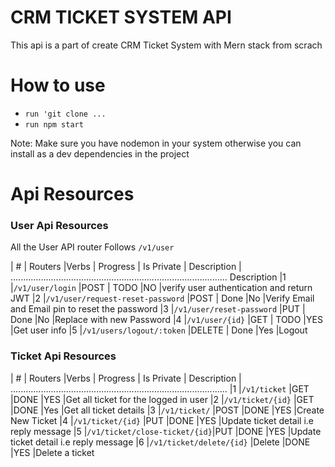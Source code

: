 # CRM TICKET SYSTEM API

This api is a part of create CRM Ticket System with Mern stack from scrach

# How to use 
- `run 'git clone ...`
- `run npm start`

Note: Make sure you have nodemon in your system otherwise you can install as a dev dependencies in the project 

# Api Resources 

### User Api Resources 

All the User API router Follows `/v1/user`

| #  | Routers            |Verbs   | Progress | Is Private | Description             |
......................................................................................
Description
|1   |`/v1/user/login`                  |POST    | TODO   |NO     |verify user authentication and return JWT
|2   |`/v1/user/request-reset-password` |POST    | Done   |No     |Verify Email and Email pin to reset the password
|3   |`/v1/user/reset-password`         |PUT     | Done   |No     |Replace with new Password
|4   |`/v1/user/{id}`                   |GET     | TODO   |YES    |Get user info
|5   |`/v1/users/logout/:token`         |DELETE  | Done   |Yes    |Logout

### Ticket Api Resources 
| #  | Routers            |Verbs   | Progress | Is Private | Description             |
......................................................................................
|1   |`/v1/ticket`                  |GET     |DONE     |YES          |Get all ticket for the logged in user
|2   |`/v1/ticket/{id}`             |GET     |DONE     |Yes          |Get all ticket details
|3   |`/v1/ticket/`                 |POST    |DONE     |YES          |Create New Ticket
|4   |`/v1/ticket/{id}`             |PUT     |DONE     |YES          |Update ticket detail i.e reply message
|5   |`/v1/ticket/close-ticket/{id}`|PUT     |DONE     |YES          |Update ticket detail i.e reply message
|6   |`/v1/ticket/delete/{id}`      |Delete  |DONE     |YES          |Delete a ticket



